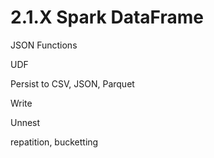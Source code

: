 # 2.1.X Spark DataFrame

JSON Functions



UDF 



Persist to CSV, JSON, Parquet



Write



Unnest



repatition, bucketting







